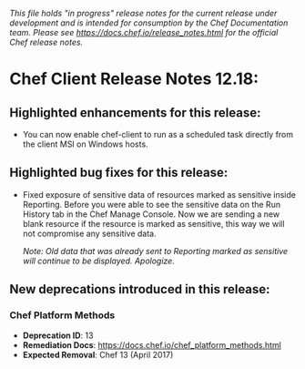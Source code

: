 _This file holds "in progress" release notes for the current release under development and is intended for consumption by the Chef Documentation team. Please see <https://docs.chef.io/release_notes.html> for the official Chef release notes._

# Chef Client Release Notes 12.18:

## Highlighted enhancements for this release:

- You can now enable chef-client to run as a scheduled task directly from the client MSI on Windows hosts.

## Highlighted bug fixes for this release:

- Fixed exposure of sensitive data of resources marked as sensitive inside Reporting. Before you
  were able to see the sensitive data on the Run History tab in the Chef Manage Console. Now we
  are sending a new blank resource if the resource is marked as sensitive, this way we will not
  compromise any sensitive data.

  _Note: Old data that was already sent to Reporting marked as sensitive will continue to be
  displayed. Apologize._

## New deprecations introduced in this release:

### Chef Platform Methods

- **Deprecation ID**: 13
- **Remediation Docs**: <https://docs.chef.io/chef_platform_methods.html>
- **Expected Removal**: Chef 13 (April 2017)

